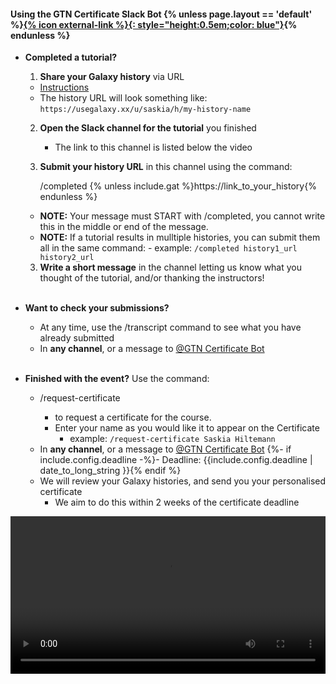 #### Using the GTN Certificate Slack Bot {% unless page.layout == 'default' %}<a href="{% link certbot.md %}">{% icon external-link %}{: style="height:0.5em;color: blue"}</a>{% endunless %}


- **Completed a tutorial?**
  1. **Share your Galaxy history** via URL
    - [Instructions](https://training.galaxyproject.org/training-material/faqs/galaxy/histories_sharing.html)
    - The history URL will look something like: `https://usegalaxy.xx/u/saskia/h/my-history-name`
  2. **Open the Slack channel for the tutorial** you finished
     - The link to this channel is listed below the video
  2. **Submit your history URL** in this channel using the command:

     /completed {% unless include.gat %}https://link_to_your_history{% endunless %}

    - **NOTE:** Your message must START with /completed, you cannot write this in the middle or end of the message.
    - **NOTE:** If a tutorial results in mulltiple histories, you can submit them all in the same command:
          - example: `/completed history1_url history2_url`
  3. **Write a short message** in the channel letting us know what you thought of the tutorial, and/or thanking the instructors!
<br><br>
- **Want to check your submissions?**
  - At any time, use the /transcript command to see what you have already submitted
  - In **any channel**, or a message to [@GTN Certificate Bot](https://gtnsmrgsbord.slack.com/app_redirect?channel=U02EWBWKWKT)
<br><br>
- **Finished with the event?** Use the command:
  - /request-certificate <Your Full Name>
    - to request a certificate for the course.
    - Enter your name as you would like it to appear on the Certificate
        - example: `/request-certificate Saskia Hiltemann`
  - In **any channel**, or a message to [@GTN Certificate Bot](https://gtnsmrgsbord.slack.com/app_redirect?channel=U02EWBWKWKT)
  {%- if include.config.deadline -%}- Deadline: {{include.config.deadline | date_to_long_string }}{% endif %}
  - We will review your Galaxy histories, and send you your personalised certificate
    - We aim to do this within 2 weeks of the certificate deadline

<video controls width="100%">
    <source src="{% link assets/images/certbot.mp4 %}"
            type="video/mp4">
    Sorry, your browser doesn't support embedded videos.
</video>
